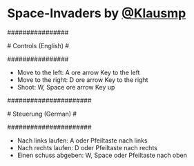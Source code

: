 # Space-Invaders by [@Klausmp](https://twitter.com/Klausmp2000)

  \################

  \# Controls (English) \# 

  \################

 - Move to the left: A ore arrow Key to the left 
 - Move to the right: D ore arrow Key to the right
 - Shoot: W, Space ore arrow Key up

  \######################
  
  \# Steuerung (German) \#
  
  \######################

 - Nach links laufen: A oder Pfeiltaste nach links
 - Nach rechts laufen: D oder Pfeiltaste nach rechts 
 - Einen schuss abgeben: W, Space oder Pfeiltaste nach oben
